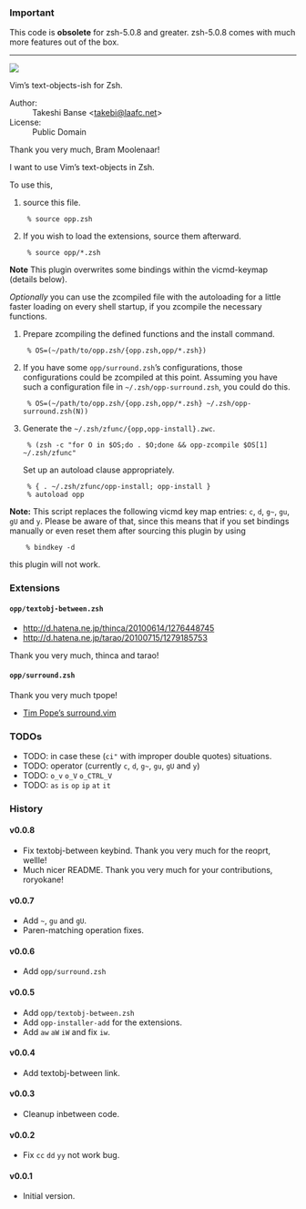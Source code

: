 ### Important

This code is **obsolete** for zsh-5.0.8 and greater.  zsh-5.0.8 comes with much
more features out of the box.

----

<img src="https://github.com/hchbaw/opp.zsh/raw/readme/ciw.png" />

Vim’s text-objects-ish for Zsh.

<dl>
<dt>Author:</dt><dd>Takeshi Banse &lt;<a href="mailto:takebi@laafc.net">takebi@laafc.net</a>&gt;</dd>
<dt>License:</dt><dd>Public Domain</dd>
</dl>

Thank you very much, Bram Moolenaar!

I want to use Vim’s text-objects in Zsh.

To use this,

1. source this file.

        % source opp.zsh

2. If you wish to load the extensions, source them afterward.

        % source opp/*.zsh

**Note** This plugin overwrites some bindings within the vicmd-keymap (details below).

*Optionally* you can use the zcompiled file with the autoloading for a little faster loading on every shell startup, if you zcompile the necessary functions.

1. Prepare zcompiling the defined functions and the install command.

        % OS=(~/path/to/opp.zsh/{opp.zsh,opp/*.zsh})

2. If you have some `opp/surround.zsh`’s configurations, those configurations could be zcompiled at this point. Assuming you have such a configuration file in `~/.zsh/opp-surround.zsh`, you could do this.

        % OS=(~/path/to/opp.zsh/{opp.zsh,opp/*.zsh} ~/.zsh/opp-surround.zsh(N))

3. Generate the `~/.zsh/zfunc/{opp,opp-install}.zwc`.

        % (zsh -c "for O in $OS;do . $O;done && opp-zcompile $OS[1] ~/.zsh/zfunc"

   Set up an autoload clause appropriately.

        % { . ~/.zsh/zfunc/opp-install; opp-install }
        % autoload opp

**Note:** This script replaces the following vicmd key map entries: `c`, `d`, `g~`, `gu`, `gU` and `y`. Please be aware of that, since this means that if you set bindings manually or even reset them after sourcing this plugin by using

        % bindkey -d

this plugin will not work.

### Extensions

#### `opp/textobj-between.zsh`

* http://d.hatena.ne.jp/thinca/20100614/1276448745
* http://d.hatena.ne.jp/tarao/20100715/1279185753

Thank you very much, thinca and tarao!

#### `opp/surround.zsh`

Thank you very much tpope!

* [Tim Pope’s surround.vim](http://www.vim.org/scripts/script.php?script_id=1697)

### TODOs

* TODO: in case these (`ci"` with improper double quotes) situations.
* TODO: operator (currently `c`, `d`, `g~`, `gu`, `gU` and `y`)
* TODO: `o_v` `o_V` `o_CTRL_V`
* TODO: `as` `is` `op` `ip` `at` `it`

### History

#### v0.0.8
* Fix textobj-between keybind. Thank you very much for the reoprt, wellle!
* Much nicer README. Thank you very much for your contributions, roryokane!

#### v0.0.7
* Add `~`, `gu` and `gU`.
* Paren-matching operation fixes.

#### v0.0.6
* Add `opp/surround.zsh`

#### v0.0.5
* Add `opp/textobj-between.zsh`
* Add `opp-installer-add` for the extensions.
* Add `aw` `aW` `iW` and fix `iw`.

#### v0.0.4
* Add textobj-between link.

#### v0.0.3
* Cleanup inbetween code.

#### v0.0.2
* Fix `cc` `dd` `yy` not work bug.

#### v0.0.1
* Initial version.

